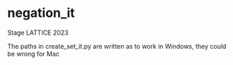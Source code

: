 # negation_it
Stage LATTICE 2023


The paths in create_set_it.py are written as to work in Windows, they could be wrong for Mac
